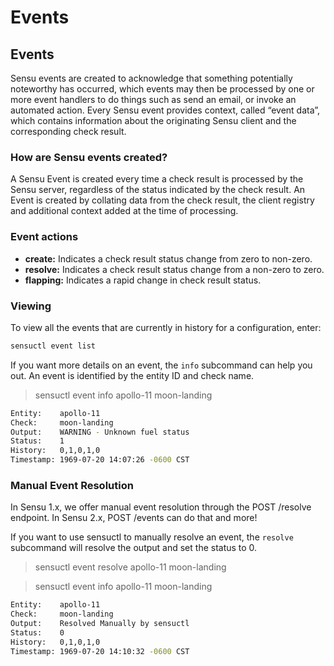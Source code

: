 # Events

## Events

Sensu events are created to acknowledge that something potentially noteworthy has occurred, which events may then be processed by one or more event handlers to do things such as send an email, or invoke an automated action. Every Sensu event provides context, called “event data”, which contains information about the originating Sensu client and the corresponding check result.

### How are Sensu events created?

A Sensu Event is created every time a check result is processed by the Sensu server, regardless of the status indicated by the check result. An Event is created by collating data from the check result, the client registry and additional context added at the time of processing.

### Event actions

- **create:** Indicates a check result status change from zero to non-zero.
- **resolve:** Indicates a check result status change from a non-zero to zero.
- **flapping:** Indicates a rapid change in check result status.

### Viewing

To view all the events that are currently in history for a configuration, enter:

```sh
sensuctl event list
```

If you want more details on an event, the `info` subcommand can help you out. An event is identified by the entity ID and check name.

> sensuctl event info apollo-11 moon-landing
```sh
Entity:    apollo-11
Check:     moon-landing
Output:    WARNING - Unknown fuel status
Status:    1
History:   0,1,0,1,0
Timestamp: 1969-07-20 14:07:26 -0600 CST
```

### Manual Event Resolution

In Sensu 1.x, we offer manual event resolution through the POST /resolve endpoint. In Sensu 2.x, POST /events can do that and more!

If you want to use sensuctl to manually resolve an event, the `resolve` subcommand will resolve the output and set the status to 0.

> sensuctl event resolve apollo-11 moon-landing

> sensuctl event info apollo-11 moon-landing
```sh
Entity:    apollo-11
Check:     moon-landing
Output:    Resolved Manually by sensuctl
Status:    0
History:   0,1,0,1,0
Timestamp: 1969-07-20 14:10:32 -0600 CST
```
